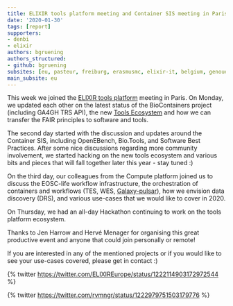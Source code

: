 ```yaml
---
title: ELIXIR tools platform meeting and Container SIS meeting in Paris
date: '2020-01-30'
tags: [report]
supporters:
- denbi
- elixir
authors: bgruening
authors_structured:
- github: bgruening
subsites: [eu, pasteur, freiburg, erasmusmc, elixir-it, belgium, genouest]
main_subsite: eu
---
```


This week we joined the [ELIXIR tools platform](https://elixir-europe.org/platforms/tools) meeting in Paris.
On Monday, we updated each other on the latest status of the BioContainers project (including GA4GH TRS API),
the new [Tools Ecosystem](https://docs.google.com/presentation/d/1mg0OHxtv13bJU3g1Lyt63v9sKPVCS_utyBnJk5yJluw/edit?usp=sharing) and how we can transfer
the FAIR principles to software and tools.

The second day started with the discussion and updates around the Container SIS, including OpenEBench,
Bio.Tools, and Software Best Practices. After some nice discussions regarding more community involvement,
we started hacking on the new tools ecosystem and various bits and pieces that will fall together later this year - stay tuned :)

On the third day, our colleagues from the Compute platform joined us to discuss the EOSC-life workflow infrastructure,
the orchestration of containers and workflows (TES, WES, [Galaxy-pulsar](https://pulsar-network.readthedocs.io)),
how we envision data discovery (DRS), and various use-cases that we would like to cover in 2020.

On Thursday, we had an all-day Hackathon continuing to work on the tools platform ecosystem.

Thanks to Jen Harrow and Hervé Menager for organising this great productive event and anyone that could join personally or remote!

If you are interested in any of the mentioned projects or if you would like to see your use-cases covered, please get in contact :)


{% twitter https://twitter.com/ELIXIREurope/status/1222114903172972544 %}

{% twitter https://twitter.com/rvmngr/status/1222979751503179776 %}


